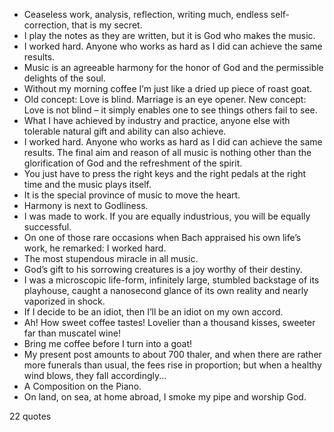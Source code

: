  - Ceaseless work, analysis, reflection, writing much, endless self-correction, that is my secret.
 - I play the notes as they are written, but it is God who makes the music.
 - I worked hard. Anyone who works as hard as I did can achieve the same results.
 - Music is an agreeable harmony for the honor of God and the permissible delights of the soul.
 - Without my morning coffee I’m just like a dried up piece of roast goat.
 - Old concept: Love is blind. Marriage is an eye opener. New concept: Love is not blind – it simply enables one to see things others fail to see.
 - What I have achieved by industry and practice, anyone else with tolerable natural gift and ability can also achieve.
 - I worked hard. Anyone who works as hard as I did can achieve the same results. The final aim and reason of all music is nothing other than the glorification of God and the refreshment of the spirit.
 - You just have to press the right keys and the right pedals at the right time and the music plays itself.
 - It is the special province of music to move the heart.
 - Harmony is next to Godliness.
 - I was made to work. If you are equally industrious, you will be equally successful.
 - On one of those rare occasions when Bach appraised his own life’s work, he remarked: I worked hard.
 - The most stupendous miracle in all music.
 - God’s gift to his sorrowing creatures is a joy worthy of their destiny.
 - I was a microscopic life-form, infinitely large, stumbled backstage of its playhouse, caught a nanosecond glance of its own reality and nearly vaporized in shock.
 - If I decide to be an idiot, then I’ll be an idiot on my own accord.
 - Ah! How sweet coffee tastes! Lovelier than a thousand kisses, sweeter far than muscatel wine!
 - Bring me coffee before I turn into a goat!
 - My present post amounts to about 700 thaler, and when there are rather more funerals than usual, the fees rise in proportion; but when a healthy wind blows, they fall accordingly...
 - A Composition on the Piano.
 - On land, on sea, at home abroad, I smoke my pipe and worship God.

22 quotes